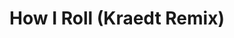 ---
layout: song
id: 6
title: How I Roll (Kraedt Remix)
artist: Savant
genre: Electro House
image:
buy-able: false
downloadable: true
itunes:
beatport:
gplay:
amazon:
license: 2
---
